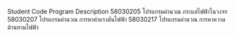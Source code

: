 Student Code          Program Description
58030205              โปรแกรมคำนวณ กระแสไฟฟ้าในวงจร
58030207              โปรแกรมคำนวณ การหาค่าแรงดันไฟฟ้า
58030217              โปรแกรมคำนวณ การหาความต้านทานไฟฟ้า
